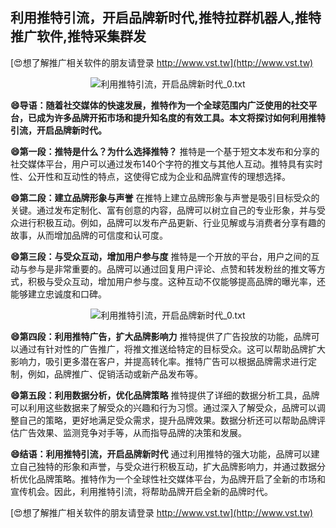 ## **利用推特引流，开启品牌新时代,推特拉群机器人,推特推广软件,推特采集群发**

[😍想了解推广相关软件的朋友请登录 http://www.vst.tw](http://www.vst.tw)

 <center><img src="https://vst.tw/MP4/tuiguang/png/5.png" alt="利用推特引流，开启品牌新时代_0.txt"></center>

**😄导语：随着社交媒体的快速发展，推特作为一个全球范围内广泛使用的社交平台，已成为许多品牌开拓市场和提升知名度的有效工具。本文将探讨如何利用推特引流，开启品牌新时代。**

**😄第一段：推特是什么？为什么选择推特？**
推特是一个基于短文本发布和分享的社交媒体平台，用户可以通过发布140个字符的推文与其他人互动。推特具有实时性、公开性和互动性的特点，这使得它成为企业和品牌宣传的理想选择。

**😄第二段：建立品牌形象与声誉**
在推特上建立品牌形象与声誉是吸引目标受众的关键。通过发布定制化、富有创意的内容，品牌可以树立自己的专业形象，并与受众进行积极互动。例如，品牌可以发布产品更新、行业见解或与消费者分享有趣的故事，从而增加品牌的可信度和认可度。

**😄第三段：与受众互动，增加用户参与度**
推特是一个开放的平台，用户之间的互动与参与是非常重要的。品牌可以通过回复用户评论、点赞和转发粉丝的推文等方式，积极与受众互动，增加用户参与度。这种互动不仅能够提高品牌的曝光率，还能够建立忠诚度和口碑。

 <center><img src="https://vst.tw/MP4/tuiguang/png/0.png" alt="利用推特引流，开启品牌新时代_0.txt"></center>

**😄第四段：利用推特广告，扩大品牌影响力**
推特提供了广告投放的功能，品牌可以通过有针对性的广告推广，将推文推送给特定的目标受众。这可以帮助品牌扩大影响力，吸引更多潜在客户，并提高转化率。推特广告可以根据品牌需求进行定制，例如，品牌推广、促销活动或新产品发布等。

**😄第五段：利用数据分析，优化品牌策略**
推特提供了详细的数据分析工具，品牌可以利用这些数据来了解受众的兴趣和行为习惯。通过深入了解受众，品牌可以调整自己的策略，更好地满足受众需求，提升品牌效果。数据分析还可以帮助品牌评估广告效果、监测竞争对手等，从而指导品牌的决策和发展。

**😄结语：利用推特引流，开启品牌新时代**
通过利用推特的强大功能，品牌可以建立自己独特的形象和声誉，与受众进行积极互动，扩大品牌影响力，并通过数据分析优化品牌策略。推特作为一个全球性社交媒体平台，为品牌开启了全新的市场和宣传机会。因此，利用推特引流，将帮助品牌开启全新的品牌时代。

[😍想了解推广相关软件的朋友请登录 http://www.vst.tw](http://www.vst.tw)



